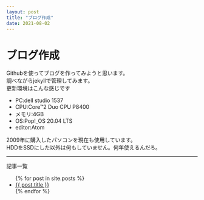 ```yaml
---
layout: post
title: "ブログ作成"
date: 2021-08-02
---
```


# ブログ作成

Githubを使ってブログを作ってみようと思います。  
調べながらjekyllで管理してみます。  
更新環境はこんな感じです  
- PC:dell studio 1537
- CPU:Core™2 Duo CPU P8400
- メモリ:4GB
- OS:Pop!_OS 20.04 LTS
- editor:Atom

2009年に購入したパソコンを現在も使用しています。  
HDDをSSDにした以外は何もしていません。何年使えるんだろ。  

---
記事一覧  
<ul>
  {% for post in site.posts %}
    <li>
      <a href="{{ post.url }}">{{ post.title }}</a>
    </li>
  {% endfor %}
</ul>
